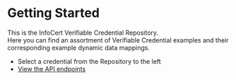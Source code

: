 # Getting Started

This is the InfoCert Verifiable Credential Repository.  
Here you can find an assortment of Verifiable Credential examples and their corresponding example dynamic data mappings.

- Select a credential from the Repository to the left
- [View the API endpoints](/api/endpoints)
